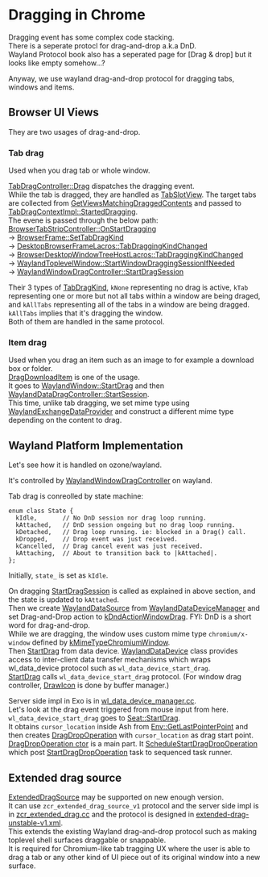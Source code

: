 # Dragging in Chrome

Dragging event has some complex code stacking.  
There is a seperate protocl for drag-and-drop a.k.a DnD.  
Wayland Protocol book also has a seperated page for [Drag & drop] but it looks like empty somehow...?  

Anyway, we use wayland drag-and-drop protocol for dragging tabs, windows and items.  

## Browser UI Views
They are two usages of drag-and-drop.

### Tab drag
Used when you drag tab or whole window.

[TabDragController::Drag](https://source.chromium.org/chromium/chromium/src/+/refs/heads/main:chrome/browser/ui/views/tabs/tab_drag_controller.cc;l=567;drc=636048a55ca7e2e35d5a15ba10d64b03dfe8c588) dispatches the dragging event.  
While the tab is dragged, they are handled as [TabSlotView](https://source.chromium.org/chromium/chromium/src/+/refs/heads/main:chrome/browser/ui/views/tabs/tab_slot_view.h;l=14;drc=636048a55ca7e2e35d5a15ba10d64b03dfe8c588). The target tabs are collected from [GetViewsMatchingDraggedContents](https://source.chromium.org/chromium/chromium/src/+/refs/heads/main:chrome/browser/ui/views/tabs/tab_drag_controller.cc;l=1741;drc=636048a55ca7e2e35d5a15ba10d64b03dfe8c588) and passed to [TabDragContextImpl::StartedDragging](https://source.chromium.org/chromium/chromium/src/+/refs/heads/main:chrome/browser/ui/views/tabs/tab_strip.cc;l=533;drc=636048a55ca7e2e35d5a15ba10d64b03dfe8c588).  
The evene is passed through the below path:  
[BrowserTabStripController::OnStartDragging](https://source.chromium.org/chromium/chromium/src/+/refs/heads/main:chrome/browser/ui/views/tabs/browser_tab_strip_controller.cc;l=484;drc=636048a55ca7e2e35d5a15ba10d64b03dfe8c588)  
-> [BrowserFrame::SetTabDragKind](https://source.chromium.org/chromium/chromium/src/+/refs/heads/main:chrome/browser/ui/views/frame/browser_frame.cc;l=408;drc=636048a55ca7e2e35d5a15ba10d64b03dfe8c588)  
-> [DesktopBrowserFrameLacros::TabDraggingKindChanged](https://source.chromium.org/chromium/chromium/src/+/refs/heads/main:chrome/browser/ui/views/frame/desktop_browser_frame_lacros.cc;l=38;drc=636048a55ca7e2e35d5a15ba10d64b03dfe8c588)  
-> [BrowserDesktopWindowTreeHostLacros::TabDraggingKindChanged](https://source.chromium.org/chromium/chromium/src/+/refs/heads/main:chrome/browser/ui/views/frame/browser_desktop_window_tree_host_lacros.cc;l=166;drc=636048a55ca7e2e35d5a15ba10d64b03dfe8c588)  
-> [WaylandToplevelWindow::StartWindowDraggingSessionIfNeeded](https://source.chromium.org/chromium/chromium/src/+/refs/heads/main:ui/ozone/platform/wayland/host/wayland_toplevel_window.cc;l=764;drc=636048a55ca7e2e35d5a15ba10d64b03dfe8c588)  
-> [WaylandWindowDragController::StartDragSession](https://source.chromium.org/chromium/chromium/src/+/refs/heads/main:ui/ozone/platform/wayland/host/wayland_window_drag_controller.cc;l=120;drc=636048a55ca7e2e35d5a15ba10d64b03dfe8c588)

Their 3 types of [TabDragKind](https://source.chromium.org/chromium/chromium/src/+/refs/heads/main:chrome/browser/ui/views/frame/browser_frame.h;l=49-59;drc=636048a55ca7e2e35d5a15ba10d64b03dfe8c588), `kNone` representing no drag is active, `kTab` representing one or more but not all tabs within a window are being draged, and `kAllTabs` representing all of the tabs in a window are being dragged. `kAllTabs` implies that it's dragging the window.  
Both of them are handled in the same protocol.  

### Item drag
Used when you drag an item such as an image to for example a download box or folder.  
[DragDownloadItem](https://source.chromium.org/chromium/chromium/src/+/refs/heads/main:chrome/browser/download/drag_download_item_aura.cc;l=26;drc=636048a55ca7e2e35d5a15ba10d64b03dfe8c588) is one of the usage.  
It goes to [WaylandWindow::StartDrag](https://source.chromium.org/chromium/chromium/src/+/refs/heads/main:ui/ozone/platform/wayland/host/wayland_window.cc;l=255;drc=636048a55ca7e2e35d5a15ba10d64b03dfe8c588) and then [WaylandDataDragController::StartSession](https://source.chromium.org/chromium/chromium/src/+/refs/heads/main:ui/ozone/platform/wayland/host/wayland_data_drag_controller.cc;l=119;drc=636048a55ca7e2e35d5a15ba10d64b03dfe8c588).  
This time, unlike tab dragging, we set mime type using [WaylandExchangeDataProvider](https://source.chromium.org/chromium/chromium/src/+/refs/heads/main:ui/ozone/platform/wayland/host/wayland_exchange_data_provider.h;l=16;drc=636048a55ca7e2e35d5a15ba10d64b03dfe8c588) and construct a different mime type depending on the content to drag.  

## Wayland Platform Implementation
Let's see how it is handled on ozone/wayland.  

It's controlled by [WaylandWindowDragController](https://source.chromium.org/chromium/chromium/src/+/refs/heads/main:ui/ozone/platform/wayland/host/wayland_window_drag_controller.h) on wayland.

Tab drag is conreolled by state machine:  
```cpp=
enum class State {
  kIdle,       // No DnD session nor drag loop running.
  kAttached,   // DnD session ongoing but no drag loop running.
  kDetached,   // Drag loop running. ie: blocked in a Drag() call.
  kDropped,    // Drop event was just received.
  kCancelled,  // Drag cancel event was just received.
  kAttaching,  // About to transition back to |kAttached|.
};
```

Initially, `state_` is set as `kIdle`.  

On dragging [StartDragSession](https://source.chromium.org/chromium/chromium/src/+/main:ui/ozone/platform/wayland/host/wayland_window_drag_controller.cc;l=120;drc=b254fd126e05f71848bd58aba7c46e649794807f) is called as explained in above section, and the state is updated to `kAttached`.  
Then we create [WaylandDataSource](https://source.chromium.org/chromium/chromium/src/+/refs/heads/main:ui/ozone/platform/wayland/host/wayland_data_source.h;l=39;drc=636048a55ca7e2e35d5a15ba10d64b03dfe8c588) from [WaylandDataDeviceManager](https://source.chromium.org/chromium/chromium/src/+/refs/heads/main:ui/ozone/platform/wayland/host/wayland_data_device_manager.h;l=19;drc=636048a55ca7e2e35d5a15ba10d64b03dfe8c588) and set Drag-and-Drop action to [kDndActionWindowDrag](https://source.chromium.org/chromium/chromium/src/+/refs/heads/main:ui/ozone/platform/wayland/host/wayland_window_drag_controller.cc;l=64;drc=636048a55ca7e2e35d5a15ba10d64b03dfe8c588). FYI: DnD is a short word for drag-and-drop.  
While we are dragging, the window uses custom mime type `chromium/x-window` defined by [kMimeTypeChromiumWindow](https://source.chromium.org/chromium/chromium/src/+/refs/heads/main:ui/ozone/platform/wayland/host/wayland_window_drag_controller.cc;l=61;drc=636048a55ca7e2e35d5a15ba10d64b03dfe8c588).  
Then [StartDrag](https://source.chromium.org/chromium/chromium/src/+/refs/heads/main:ui/ozone/platform/wayland/host/wayland_data_device.cc;l=36;drc=636048a55ca7e2e35d5a15ba10d64b03dfe8c588) from data device. [WaylandDataDevice](https://source.chromium.org/chromium/chromium/src/+/refs/heads/main:ui/ozone/platform/wayland/host/wayland_data_device.h) class provides access to inter-client data transfer mechanisms which wraps wl_data_device protocol such as `wl_data_device_start_drag`.  
[StartDrag](https://source.chromium.org/chromium/chromium/src/+/refs/heads/main:ui/ozone/platform/wayland/host/wayland_data_device.cc;l=36;drc=636048a55ca7e2e35d5a15ba10d64b03dfe8c588) calls `wl_data_device_start_drag` protocol. (For window drag controller, [DrawIcon](https://source.chromium.org/chromium/chromium/src/+/refs/heads/main:ui/ozone/platform/wayland/host/wayland_window_drag_controller.cc;l=207;drc=636048a55ca7e2e35d5a15ba10d64b03dfe8c588) is done by buffer manager.)  

Server side impl in Exo is in [wl_data_device_manager.cc](https://source.chromium.org/chromium/chromium/src/+/main:components/exo/wayland/wl_data_device_manager.cc).   
Let's look at the drag event triggered from mouse input from here.  
`wl_data_device_start_drag` goes to [Seat::StartDrag](https://source.chromium.org/chromium/chromium/src/+/refs/heads/main:components/exo/seat.cc;l=122;drc=636048a55ca7e2e35d5a15ba10d64b03dfe8c588).  
It obtains `cursor_location` inside Ash from [Env::GetLastPointerPoint](https://source.chromium.org/chromium/chromium/src/+/refs/heads/main:ui/aura/env.cc;l=157;drc=636048a55ca7e2e35d5a15ba10d64b03dfe8c588) and then creates [DragDropOperation](https://source.chromium.org/chromium/chromium/src/+/refs/heads/main:components/exo/drag_drop_operation.cc;l=157;drc=636048a55ca7e2e35d5a15ba10d64b03dfe8c588) with `cursor_location` as drag start point.  
[DragDropOperation ctor](https://source.chromium.org/chromium/chromium/src/+/refs/heads/main:components/exo/drag_drop_operation.cc;l=169;drc=636048a55ca7e2e35d5a15ba10d64b03dfe8c588) is a main part. It [ScheduleStartDragDropOperation](https://source.chromium.org/chromium/chromium/src/+/refs/heads/main:components/exo/drag_drop_operation.cc;l=356;drc=636048a55ca7e2e35d5a15ba10d64b03dfe8c588) which post [StartDragDropOperation](https://source.chromium.org/chromium/chromium/src/+/refs/heads/main:components/exo/drag_drop_operation.cc;l=374;drc=636048a55ca7e2e35d5a15ba10d64b03dfe8c588) task to sequenced task runner.  

## Extended drag source
[ExtendedDragSource](https://source.chromium.org/chromium/chromium/src/+/refs/heads/main:ui/ozone/platform/wayland/host/wayland_window_drag_controller.cc;l=76;drc=636048a55ca7e2e35d5a15ba10d64b03dfe8c588) may be supported on new enough version.  
It can use `zcr_extended_drag_source_v1` protocol and the server side impl is in [zcr_extended_drag.cc](https://source.chromium.org/chromium/chromium/src/+/main:components/exo/wayland/zcr_extended_drag.cc) and the protocol is designed in [extended-drag-unstable-v1.xml](https://source.chromium.org/chromium/chromium/src/+/main:third_party/wayland-protocols/unstable/extended-drag/extended-drag-unstable-v1.xml).  
This extends the existing Wayland drag-and-drop protocol such as making toplevel shell surfaces draggable or snappable.  
It is required for Chromium-like tab tragging UX where the user is able to drag a tab or any other kind of UI piece out of its original window into a new surface.  
